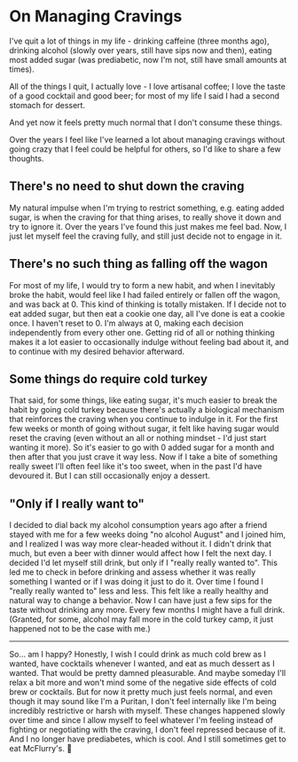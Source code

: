 # On Managing Cravings

I've quit a lot of things in my life - drinking caffeine (three months ago), drinking alcohol (slowly over years, still have sips now and then), eating most added sugar (was prediabetic, now I'm not, still have small amounts at times).

All of the things I quit, I actually love - I love artisanal coffee; I love the taste of a good cocktail and good beer; for most of my life I said I had a second stomach for dessert.

And yet now it feels pretty much normal that I don't consume these things.

Over the years I feel like I've learned a lot about managing cravings without going crazy that I feel could be helpful for others, so I'd like to share a few thoughts.

## There's no need to shut down the craving

My natural impulse when I'm trying to restrict something, e.g. eating added sugar, is when the craving for that thing arises, to really shove it down and try to ignore it. Over the years I've found this just makes me feel bad. Now, I just let myself feel the craving fully, and still just decide not to engage in it. 

## There's no such thing as falling off the wagon

For most of my life, I would try to form a new habit, and when I inevitably broke the habit, would feel like I had failed entirely or fallen off the wagon, and was back at 0. This kind of thinking is totally mistaken. If I decide not to eat added sugar, but then eat a cookie one day, all I've done is eat a cookie once. I haven't reset to 0. I'm always at 0, making each decision independently from every other one. Getting rid of all or nothing thinking makes it a lot easier to occasionally indulge without feeling bad about it, and to continue with my desired behavior afterward.

## Some things do require cold turkey

That said, for some things, like eating sugar, it's much easier to break the habit by going cold turkey because there's actually a biological mechanism that reinforces the craving when you continue to indulge in it. For the first few weeks or month of going without sugar, it felt like having sugar would reset the craving (even without an all or nothing mindset - I'd just start wanting it more). So it's easier to go with 0 added sugar for a month and then after that you just crave it way less. Now if I take a bite of something really sweet I'll often feel like it's too sweet, when in the past I'd have devoured it. But I can still occasionally enjoy a dessert.

## "Only if I really want to"

I decided to dial back my alcohol consumption years ago after a friend stayed with me for a few weeks doing "no alcohol August" and I joined him, and I realized I was way more clear-headed without it. I didn't drink that much, but even a beer with dinner would affect how I felt the next day. I decided I'd let myself still drink, but only if I "really really wanted to". This led me to check in before drinking and assess whether it was really something I wanted or if I was doing it just to do it. Over time I found I "really really wanted to" less and less. This felt like a really healthy and natural way to change a behavior. Now I can have just a few sips for the taste without drinking any more. Every few months I might have a full drink. (Granted, for some, alcohol may fall more in the cold turkey camp, it just happened not to be the case with me.)

---

So... am I happy? Honestly, I wish I could drink as much cold brew as I wanted, have cocktails whenever I wanted, and eat as much dessert as I wanted. That would be pretty damned pleasurable. And maybe someday I'll relax a bit more and won't mind some of the negative side effects of cold brew or cocktails. But for now it pretty much just feels normal, and even though it may sound like I'm a Puritan, I don't feel internally like I'm being incredibly restrictive or harsh with myself. These changes happened slowly over time and since I allow myself to feel whatever I'm feeling instead of fighting or negotiating with the craving, I don't feel repressed because of it. And I no longer have prediabetes, which is cool. And I still sometimes get to eat McFlurry's. :angel:

